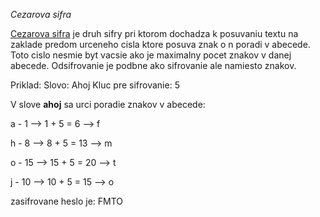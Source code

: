 *Cezarova sifra*

[Cezarova sifra](https://sk.wikipedia.org/wiki/Cézarova_šifra) je druh sifry pri ktorom dochadza k posuvaniu textu na zaklade predom urceneho cisla ktore posuva znak o n poradi v abecede. Toto cislo nesmie byt vacsie ako je maximalny pocet znakov v danej abecede. Odsifrovanie je podbne ako sifrovanie ale namiesto znakov.

Priklad:
Slovo: Ahoj
Kluc pre sifrovanie: 5

V slove **ahoj** sa urci poradie znakov v abecede: 

a - 1   --> 1 + 5 = 6   --> f

h - 8   --> 8 + 5 = 13  --> m

o - 15  --> 15 + 5 = 20 --> t

j - 10  --> 10 + 5 = 15 --> o

zasifrovane heslo je: FMTO
